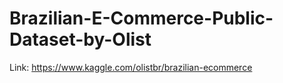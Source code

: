 # Brazilian-E-Commerce-Public-Dataset-by-Olist

Link: https://www.kaggle.com/olistbr/brazilian-ecommerce
